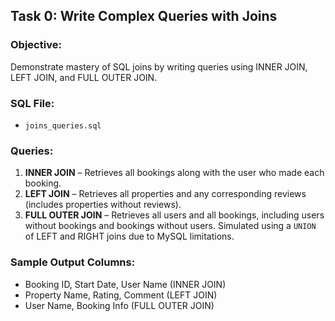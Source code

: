 ## Task 0: Write Complex Queries with Joins

### Objective:
Demonstrate mastery of SQL joins by writing queries using INNER JOIN, LEFT JOIN, and FULL OUTER JOIN.

### SQL File:
- `joins_queries.sql`

### Queries:
1. **INNER JOIN** – Retrieves all bookings along with the user who made each booking.
2. **LEFT JOIN** – Retrieves all properties and any corresponding reviews (includes properties without reviews).
3. **FULL OUTER JOIN** – Retrieves all users and all bookings, including users without bookings and bookings without users. Simulated using a `UNION` of LEFT and RIGHT joins due to MySQL limitations.

### Sample Output Columns:
- Booking ID, Start Date, User Name (INNER JOIN)
- Property Name, Rating, Comment (LEFT JOIN)
- User Name, Booking Info (FULL OUTER JOIN)

